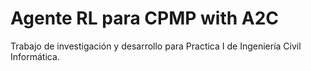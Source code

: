 # Agente RL para CPMP with A2C

Trabajo de investigación y desarrollo para Practica I de Ingeniería Civil Informática.
